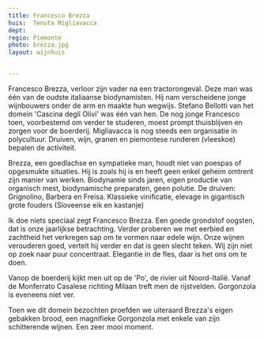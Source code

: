```yaml
---
title: Francesco Brezza
huis:  Tenuta Migliavacca
dept:  
regio: Piemonte
photo: brezza.jpg
layout: wijnhuis


---
```

Francesco Brezza, verloor zijn vader na een tractorongeval. Deze man was één van de oudste italiaanse biodynamisten.
Hij nam verscheidene jonge wijnbouwers onder de arm en maakte hun wegwijs. Stefano Bellotti van het domein 'Cascina degli Olivi' was één van hen.
De nog jonge Francesco toen, voorbestemd om verder te studeren, moest prompt thuisblijven en zorgen voor de boerderij. 
Migliavacca is nog steeds een organisatie in polycultuur. Druiven, wijn, granen en piemontese runderen (vleeskoe) bepalen de activiteit.

Brezza, een goedlachse en sympatieke man, houdt niet van poespas of opgesmukte situaties. Hij is zoals hij is en heeft geen enkel geheim omtrent zijn manier van werken.
Biodynamie sinds jaren, eigen productie van organisch mest, biodynamische preparaten, geen polutie.
De druiven: Grignolino, Barbera en Freisa. 
Klassieke vinificatie, elevage in gigantisch grote fouders (Sloveense eik en kastanje)

Ik doe niets speciaal zegt Francesco Brezza. 
Een goede grondstof oogsten, dat is onze jaarlijkse betrachting. Verder proberen we met eerbied en zachtheid het verkregen sap om te vormen naar edele wijn.
Onze wijnen verouderen goed, vertelt hij verder en dat is geen slecht teken.
Wij zijn niet op zoek naar puur concentraat. Elegantie in de fles, daar is het ons om te doen.

Vanop de boerderij kijkt men uit op de 'Po', de rivier uit Noord-Italië. Vanaf de Monferrato Casalese richting Milaan treft men de rijstvelden.
Gorgonzola is eveneens niet ver.

Toen we dit domein bezochten proefden we uiteraard Brezza's eigen gebakken brood, een magnifieke Gorgonzola met enkele van zijn schitterende wijnen.
Een zeer mooi moment.




   
